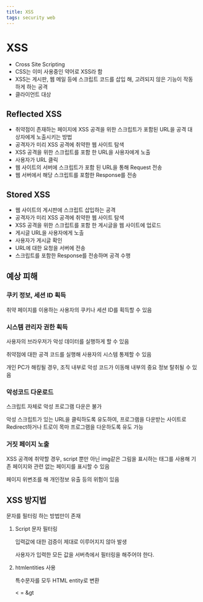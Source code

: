 ```yaml
---
title: XSS
tags: security web
---
```


# XSS

- Cross Site Scripting
- CSS는 이미 사용중인 약어로 XSS라 함
- XSS는 게시판, 웹 메일 등에 스크립트 코드를 삽입 해, 고려되지 않은 기능이 작동하게 하는 공격
- 클라이언트 대상

## Reflected XSS

- 취약점이 존재하는 페이지에 XSS 공격을 위한 스크립트가 포함된 URL을 공격 대상자에게 노출시키는 방법
- 공격자가 미리 XSS 공격에 취약한 웹 사이트 탐색
- XSS 공격을 위한 스크립트를 포함 한 URL을 사용자에게 노출
- 사용자가 URL 클릭
- 웹 사이트의 서버에 스크립트가 포함 된 URL을 통해 Request 전송
- 웹 서버에서 해당 스크립트를 포함한 Response를 전송

## Stored XSS

- 웹 사이트의 게시판에 스크립트 삽입하는 공격
- 공격자가 미리 XSS 공격에 취약한 웹 사이트 탐색
- XSS 공격을 위한 스크립트를 포함 한 게시글을 웹 사이트에 업로드
- 게시글 URL을 사용자에게 노출
- 사용자가 게시글 확인
- URL에 대한 요청을 서버에 전송
- 스크립트를 포함한 Response를 전송하며 공격 수행

## 예상 피해

### 쿠키 정보, 세션 ID 획득

취약 페이지를 이용하는 사용자의 쿠키나 세션 ID를 획득할 수 있음

### 시스템 관리자 권한 획득

사용자의 브라우저가 악성 데이터를 실행하게 할 수 있음

취약점에 대한 공격 코드를 실행해 사용자의 시스템 통제할 수 있음

개인 PC가 해킹될 경우, 조직 내부로 악성 코드가 이동해 내부의 중요 정보 탈취될 수 있음

### 악성코드 다운로드

스크립트 자체로 악성 프로그램 다운은 불가

악성 스크립트가 있는 URL을 클릭하도록 유도하여, 프로그램을 다운받는 사이트로 Redirect하거나 트로이 목마 프로그램을 다운하도록 유도 가능

### 거짓 페이지 노출

XSS 공격에 취약할 경우, script 뿐만 아닌 img같은 그림을 표시하는 태그를 사용해 기존 페이지와 관련 없는 페이지를 표시할 수 있음

페이지 위변조를 해 개인정보 유출 등의 위험이 있음



## XSS 방지법

문자를 필터링 하는 방법만이 존재

1. Script 문자 필터링

   입력값에 대한 검증이 제대로 이루어지지 않아 발생

   사용자가 입력한 모든 값을 서버측에서 필터링을 해주어야 한다.

2. htmlentities 사용

   특수문자를 모두 HTML entity로 변환

   < = &gt

